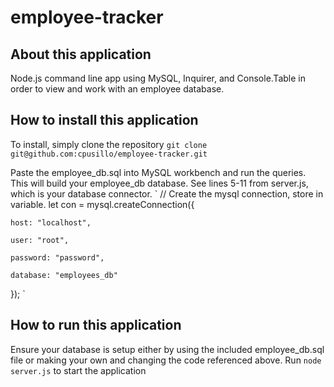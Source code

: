 # employee-tracker

## About this application
Node.js command line app using MySQL, Inquirer, and Console.Table in order to view and work with an employee database.

## How to install this application
To install, simply clone the repository
`
git clone git@github.com:cpusillo/employee-tracker.git
`

Paste the employee_db.sql into MySQL workbench and run the queries. This will build your employee_db database.
See lines 5-11 from server.js, which is your database connector.
`
// Create the mysql connection, store in variable.
let con = mysql.createConnection({

    host: "localhost",
    
    user: "root",
    
    password: "password",
    
    database: "employees_db"
    
});
`

## How to run this application
Ensure your database is setup either by using the included employee_db.sql file or making your own and changing the code referenced above.
Run `node server.js` to start the application
